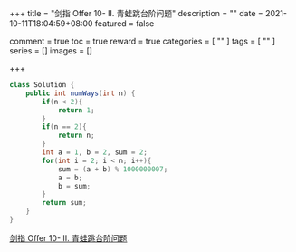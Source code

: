 +++
title = "剑指 Offer 10- II. 青蛙跳台阶问题"
description = ""
date = 2021-10-11T18:04:59+08:00
featured = false

comment = true
toc = true
reward = true
categories = [
  ""
]
tags = [
  ""
]
series = []
images = []

+++



```java
class Solution {
    public int numWays(int n) {
        if(n < 2){
            return 1;
        }
        if(n == 2){
            return n;
        }
        int a = 1, b = 2, sum = 2;
        for(int i = 2; i < n; i++){
            sum = (a + b) % 1000000007;
            a = b;
            b = sum;
        }
        return sum;
    }
}
```



[剑指 Offer 10- II. 青蛙跳台阶问题](https://leetcode-cn.com/problems/qing-wa-tiao-tai-jie-wen-ti-lcof/)

